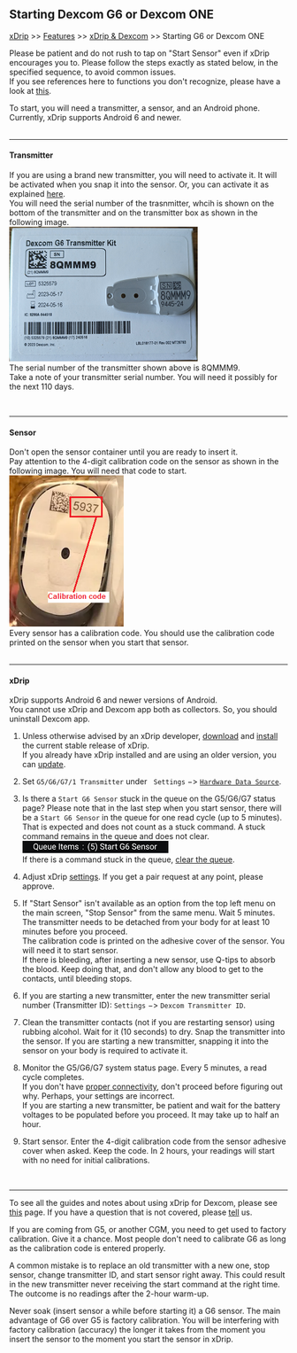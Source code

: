 ## Starting Dexcom G6 or Dexcom ONE
[xDrip](../README.md) >> [Features](./Features_page.md) >> [xDrip & Dexcom](./Dexcom_page.md) >> Starting G6 or Dexcom ONE  
  
Please be patient and do not rush to tap on "Start Sensor" even if xDrip encourages you to.  Please follow the steps exactly as stated below, in the specified sequence, to avoid common issues.  
If you see references here to functions you don't recognize, please have a look at [this](./Dexcom-Basics.md).  

To start, you will need a transmitter, a sensor, and an Android phone.  Currently, xDrip supports Android 6 and newer.   
<br/>  

---  

#### **Transmitter**  
If you are using a brand new transmitter, you will need to activate it.  It will be activated when you snap it into the sensor.  Or, you can activate it as explained [here](./Dexcom/NewG6TX_Activation.md).  
You will need the serial number of the trasnmitter, whcih is shown on the bottom of the transmitter and on the transmitter box as shown in the following image.  
![](./Dexcom/images/G6TXandBox.png)  
The serial number of the transmitter shown above is 8QMMM9.  
Take a note of your transmitter serial number.  You will need it possibly for the next 110 days.  
  
<br/>  

---  
  
#### **Sensor**  
Don't open the sensor container until you are ready to insert it.  
Pay attention to the 4-digit calibration code on the sensor as shown in the following image.  You will need that code to start.  
![](./images/CalCode.png)  
Every sensor has a calibration code.  You should use the calibration code printed on the sensor when you start that sensor.  
<br/>  

---  

#### **xDrip**  
xDrip supports Android 6 and newer versions of Android.  
You cannot use xDrip and Dexcom app both as collectors.  So, you should uninstall Dexcom app.  
  
1. Unless otherwise advised by an xDrip developer, [download](./Download-xDrip.md) and [install](./Install.md) the current stable release of xDrip.  
If you already have xDrip installed and are using an older version, you can [update](./Updates.md).  
  
2.  Set `G5/G6/G7/1 Transmitter` under &nbsp; `Settings` &#8722;> [`Hardware Data Source`](./HardwareDataSource.md).  
  
3.  Is there a `Start G6 Sensor` stuck in the queue on the G5/G6/G7 status page?  Please note that in the last step when you start sensor, there will be a `Start G6 Sensor` in the queue for one read cycle (up to 5 minutes).  That is expected and does not count as a stuck command.  A stuck command remains in the queue and does not clear.  
![](./images/queue-stuck.png)  
If there is a command stuck in the queue, [clear the queue](./Clear-queue.md).  
  
4.  Adjust xDrip [settings](./G6-Recommended-Settings.md).  If you get a pair request at any point, please approve.  
  
5.  If "Start Sensor" isn't available as an option from the top left menu on the main screen, "Stop Sensor" from the same menu.  Wait 5 minutes.    
The transmitter needs to be detached from your body for at least 10 minutes before you proceed.  
The calibration code is printed on the adhesive cover of the sensor.  You will need it to start sensor.  
If there is bleeding, after inserting a new sensor, use Q-tips to absorb the blood.  Keep doing that, and don't allow any blood to get to the contacts, until bleeding stops.  
  
6.  If you are starting a new transmitter, enter the new transmitter serial number (Transmitter ID): `Settings` &#8722;> `Dexcom Transmitter ID`.     
  
7.  Clean the transmitter contacts (not if you are restarting sensor) using rubbing alcohol.  Wait for it (10 seconds) to dry.  Snap the transmitter into the sensor.  If you are starting a new transmitter, snapping it into the sensor on your body is required to activate it.  
  
8.  Monitor the G5/G6/G7 system status page. Every 5 minutes, a read cycle completes.  
If you don't have [proper connectivity](./Proper-connectivity.md), don't proceed before figuring out why. Perhaps, your settings are incorrect.  
If you are starting a new transmitter, be patient and wait for the battery voltages to be populated before you proceed. It may take up to half an hour.  
  
9.  Start sensor.  Enter the 4-digit calibration code from the sensor adhesive cover when asked. Keep the code. In 2 hours, your readings will start with no need for initial calibrations.
  
<br/>  
  
---  
  
To see all the guides and notes about using xDrip for Dexcom, please see [this](./Dexcom_page.md) page.  If you have a question that is not covered, please [tell](./Contact.md) us.  
  
If you are coming from G5, or another CGM, you need to get used to factory calibration.  Give it a chance.  Most people don't need to calibrate G6 as long as the calibration code is entered properly.  
  
A common mistake is to replace an old transmitter with a new one, stop sensor, change transmitter ID, and start sensor right away. This could result in the new transmitter never receiving the start command at the right time. The outcome is no readings after the 2-hour warm-up.  
  
Never soak (insert sensor a while before starting it) a G6 sensor. The main advantage of G6 over G5 is factory calibration. You will be interfering with factory calibration (accuracy) the longer it takes from the moment you insert the sensor to the moment you start the sensor in xDrip.  
   
  
